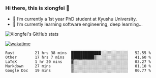 ### Hi there, this is xiongfei 👋


- 🔭 I’m currently a 1st year PhD student at Kyushu University.
- 🌱 I’m currently learning software engineering, deep learning...

<!--
**Toma62299781/Toma62299781** is a ✨ _special_ ✨ repository because its `README.md` (this file) appears on your GitHub profile.
Here are some ideas to get you started:
-->

![Xiongfei's GitHub stats](https://github-readme-stats.vercel.app/api?username=Toma62299781)


[![wakatime](https://wakatime.com/badge/user/9e8d5516-d162-43e7-9563-87295d455a71.svg)](https://wakatime.com/@9e8d5516-d162-43e7-9563-87295d455a71)

<!--START_SECTION:waka-->
```text
Rust         21 hrs 38 mins  █████████████░░░░░░░░░░░░   52.55 % 
Other        17 hrs 7 mins   ██████████▒░░░░░░░░░░░░░░   41.60 % 
LaTeX        1 hr 20 mins    ▓░░░░░░░░░░░░░░░░░░░░░░░░   03.27 % 
Markdown     27 mins         ▒░░░░░░░░░░░░░░░░░░░░░░░░   01.10 % 
Google Doc   19 mins         ▒░░░░░░░░░░░░░░░░░░░░░░░░   00.77 % 
```
<!--END_SECTION:waka-->

